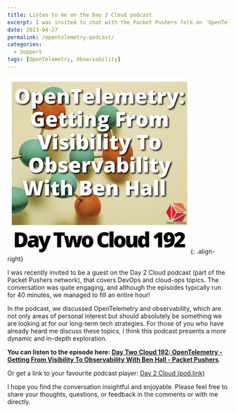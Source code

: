 ```yaml
---
title: Listen to me on the Day 2 Cloud podcast
excerpt: I was invited to chat with the Packet Pushers folk on 'OpenTelemetry – Getting From Visibility To Observability With Ben Hall'. Looks like I pushed a show that's typically around 40 minutes long, over an hour for my guest appearance. Hope it's a good listen and you learn something new, audience!
date: 2023-04-27
permalink: /opentelemetry-podcast/
categories:
  - Support
tags: [OpenTelemetry, Observability]
---
```


![image-center](/assets/images/podcast192.png){: .align-right}

I was recently invited to be a guest on the Day 2 Cloud podcast (part of the Packet Pushers network), that covers DevOps and cloud-ops topics. The conversation was quite engaging, and although the episodes typically run for 40 minutes, we managed to fill an entire hour!

In the podcast, we discussed OpenTelemetry and observability, which are not only areas of personal interest but should absolutely be something we are looking at for our long-term tech strategies. For those of you who have already heard me discuss these topics, I think this podcast presents a more dynamic and in-depth exploration.

**You can listen to the episode here: [Day Two Cloud 192: OpenTelemetry - Getting From Visibility To Observability With Ben Hall - Packet Pushers](https://packetpushers.net/podcast/day-two-cloud-192-opentelemetry-getting-from-visibility-to-observability-with-ben-hall/)**.

Or get a link to your favourite podcast player: [Day 2 Cloud (pod.link)](https://pod.link/1460004936/episode/20e545a2b4fd8e48142eb4a23e67d4ce)

I hope you find the conversation insightful and enjoyable. Please feel free to share your thoughts, questions, or feedback in the comments or with me directly.
